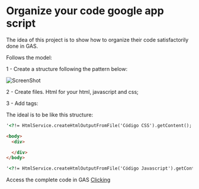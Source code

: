 # Organize your code google app script


The idea of this project is to show how to organize their code satisfactorily done in GAS.

Follows the model:

1 - Create a structure following the pattern below:

![ScreenShot](https://googledrive.com/host/0B7QP5NL8v9h6bTY4VEhPdWJzWUk)

2 - Create files. Html for your html, javascript and css;

3 - Add tags:

<?! HtmlService.createHtmlOutputFromFile = ('CSS Code'). GetContent ();?>

<?! HtmlService.createHtmlOutputFromFile = ('Javascript code'). GetContent ();?>

The ideal is to be like this structure:
```html
'<?!= HtmlService.createHtmlOutputFromFile('Código CSS').getContent(); ?>

<body>
  <div>

  </div>
</body>

'<?!= HtmlService.createHtmlOutputFromFile('Código Javascript').getContent(); ?>
```
Access the complete code in GAS [Clicking](https://script.google.com/a/macros/livrorapido.com.br/d/1RQSUC4KQRH6aZvBv-BXxfrjN372pSQZOc2-afkk4Dlf9vwgw3ypPWZyl/edit?template=default&folder=0ALQP5NL8v9h6Uk9PVA&usp=drive_web)

